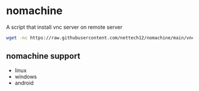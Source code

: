 
# nomachine
A script that install vnc server on remote server

```sh
wget -nc https://raw.githubusercontent.com/nettech12/nomachine/main/vnc.sh
```

## nomachine support
- linux
- windows
- android
